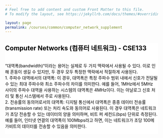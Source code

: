 ```yaml
---
# Feel free to add content and custom Front Matter to this file.
# To modify the layout, see https://jekyllrb.com/docs/themes/#overriding-theme-defaults

layout: page
permalink: /courses/common/computer_network_supplement
---
```


<section style="overflow-wrap: anywhere; word-wrap: anywhere;">
    <div class="cw-content container-fluid">
        <div class="cyw-container" style="width: 100%; margin-left: auto; margin-right: auto">
            <div class="container" style="width: 100%; margin-left: auto; margin-right: auto">
                <!--Start Container Div-->
                <div style="background-color:white;" class="container-fluid">
                    <!--Start Content Grid-->
                    <div class="row content">
                        <div class="content-fluid">
                            <div class="cw-content container-fluid">
                                <div class="cyw-container">
                                    <div class="container">
                                        <!--Start Container Div-->
                                        <div style="background-color:white;color:black" class="container-fluid">
                                            <!--Start Content Grid-->
                                            <div class="row content">
                                                <div class="content-wrapper">
                                                    <h2 class="title-level-2">
                                                        Computer Networks (컴퓨터 네트워크) - CSE133
                                                    </h2>
                                                </div>
                                                <br/>
                                                <div>
                                                    “대역폭(bandwidth)“이라는 용어는 실제로 두 가지 맥락에서 사용될 수 있다. 이로 인해 혼동이 생길 수 있지만, 두 경우 모두 특정한 맥락에서 적절하게 사용된다.
                                                    <br/>
                                                    1.     주파수 대역에서의 대역폭: 이 경우, 대역폭은 특정 주파수 범위 내에서 신호가 전달될 수 있는 최대 주파수와 최소 주파수의 차이를 의미한다. 예를 들어, 1MHz에서 5MHz 사이의 주파수 대역을 사용하는 시스템의 대역폭은 4MHz이다. 이는 아날로그 신호 처리 및 통신 시스템에서 주로 사용된다.
                                                    <br/>
                                                    2.     전송률의 동의어로서의 대역폭: 디지털 통신에서 대역폭은 종종 데이터 전송률(transmission rate) 또는 처리 속도와 동의어로 사용된다. 이 경우 대역폭은 네트워크가 초당 전송할 수 있는 데이터의 양을 의미하며, 비트 퍼 세컨드(bps) 단위로 측정된다. 예를 들어, 인터넷 연결의 대역폭이 100Mbps라고 하면, 이는 네트워크가 초당 100메가비트의 데이터를 전송할 수 있음을 의미한다.
                                                </div>
                                                <br/>
                                            </div>
                                            <div class="clear"></div>
                                            <!--End Content Grid-->
                                        </div>
                                    </div>
                                </div>
                                <!--End Container Div-->
                            </div>
                        </div>
                    </div>
                    <div class="clear"></div>
                    <!--End Content Grid-->
                </div>
            </div>
        </div>
        <!--End Container Div-->
    </div>
</section>